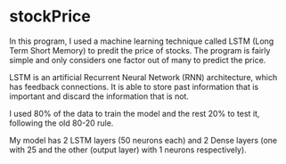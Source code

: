 # stockPrice

In this program, I used a machine learning technique called LSTM (Long Term Short Memory) to predit the price of stocks. The program is fairly simple and only considers one factor out of many to predict the price.

LSTM is an artificial Recurrent Neural Network (RNN) architecture, which has feedback connections. It is able to store past information that is important and discard the information that is not.

I used 80% of the data to train the model and the rest 20% to test it, following the old 80-20 rule.

My model has 2 LSTM layers (50 neurons each) and 2 Dense layers (one with 25 and the other (output layer) with 1 neurons respectively).  
